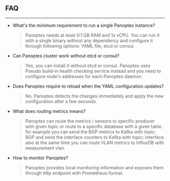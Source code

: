 ## FAQ
---
* What's the minimum requirement to run a single Panoptes instance?
    >Panoptes needs at least 0.1 GB RAM and 1x vCPU. You can run it with a single binary without any dependency and configure it through following options: YAML file, etcd or consul.
* Can Panoptes cluster work without etcd or consul?
    >Yes, you can install it without etcd or consul. Panoptes uses Pseudo build-in health checking service instead and you need to configure node's addresses for each Panoptes daemon.
* Does Panoptes require to reload when the   YAML configuration updates?
    >No, Panoptes detects the changes immediately and apply the new configuration after a few seconds.      
* What does routing metrics means?
    >Panoptes can route the metrics / sensors to specific producer with given topic or route to a specific database with a given table. for example you can send the BGP metrics to Kafka with topic: BGP and send the interface counters to Kafka with topic: Interface also at the same time you can route VLAN metrics to InfluxDB with measurement vlan.
* How to monitor Panoptes?
    >Panoptes provides local monitoring information and exposes them through http endpoint with Prometheus format.         